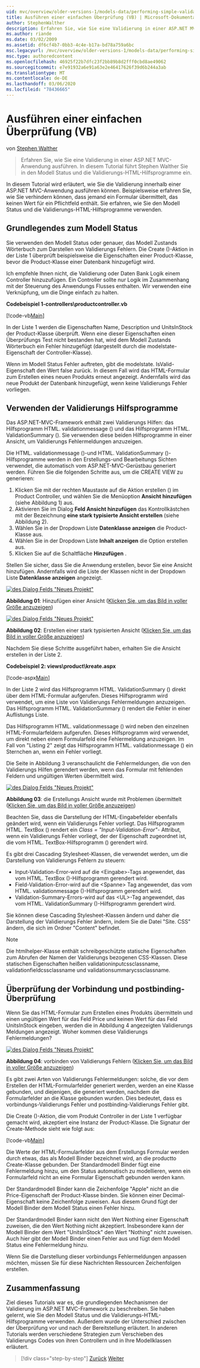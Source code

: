 ```yaml
---
uid: mvc/overview/older-versions-1/models-data/performing-simple-validation-vb
title: Ausführen einer einfachen Überprüfung (VB) | Microsoft-Dokumentation
author: StephenWalther
description: Erfahren Sie, wie Sie eine Validierung in einer ASP.NET MVC-Anwendung ausführen. In diesem Tutorial führt Stephen Walther Sie in den Modell Status und das Validierungs-HTML-Hilfsprogramm ein...
ms.author: riande
ms.date: 03/02/2009
ms.assetid: df6cf4b7-0bb3-4c4e-b17a-bd78a759a6bc
msc.legacyurl: /mvc/overview/older-versions-1/models-data/performing-simple-validation-vb
msc.type: authoredcontent
ms.openlocfilehash: 46925f22b7dfc23f2bb89b8d2fff0cbd8ae49062
ms.sourcegitcommit: e7e91932a6e91a63e2e46417626f39d6b244a3ab
ms.translationtype: MT
ms.contentlocale: de-DE
ms.lasthandoff: 03/06/2020
ms.locfileid: "78436665"
---
```

# <a name="performing-simple-validation-vb"></a>Ausführen einer einfachen Überprüfung (VB)

von [Stephen Walther](https://github.com/StephenWalther)

> Erfahren Sie, wie Sie eine Validierung in einer ASP.NET MVC-Anwendung ausführen. In diesem Tutorial führt Stephen Walther Sie in den Modell Status und die Validierungs-HTML-Hilfsprogramme ein.

In diesem Tutorial wird erläutert, wie Sie die Validierung innerhalb einer ASP.NET MVC-Anwendung ausführen können. Beispielsweise erfahren Sie, wie Sie verhindern können, dass jemand ein Formular übermittelt, das keinen Wert für ein Pflichtfeld enthält. Sie erfahren, wie Sie den Modell Status und die Validierungs-HTML-Hilfsprogramme verwenden.

## <a name="understanding-model-state"></a>Grundlegendes zum Modell Status

Sie verwenden den Modell Status oder genauer, das Modell Zustands Wörterbuch zum Darstellen von Validierungs Fehlern. Die Create ()-Aktion in der Liste 1 überprüft beispielsweise die Eigenschaften einer Product-Klasse, bevor die Product-Klasse einer Datenbank hinzugefügt wird.

Ich empfehle Ihnen nicht, die Validierung oder Daten Bank Logik einem Controller hinzuzufügen. Ein Controller sollte nur Logik im Zusammenhang mit der Steuerung des Anwendungs Flusses enthalten. Wir verwenden eine Verknüpfung, um die Dinge einfach zu halten.

**Codebeispiel 1-controllers\productcontroller.vb**

[!code-vb[Main](performing-simple-validation-vb/samples/sample1.vb)]

In der Liste 1 werden die Eigenschaften Name, Description und UnitsInStock der Product-Klasse überprüft. Wenn eine dieser Eigenschaften einen Überprüfungs Test nicht bestanden hat, wird dem Modell Zustands Wörterbuch ein Fehler hinzugefügt (dargestellt durch die modelstate-Eigenschaft der Controller-Klasse).

Wenn im Modell Status Fehler auftreten, gibt die modelstate. IsValid-Eigenschaft den Wert false zurück. In diesem Fall wird das HTML-Formular zum Erstellen eines neuen Produkts erneut angezeigt. Andernfalls wird das neue Produkt der Datenbank hinzugefügt, wenn keine Validierungs Fehler vorliegen.

## <a name="using-the-validation-helpers"></a>Verwenden der Validierungs Hilfsprogramme

Das ASP.NET-MVC-Framework enthält zwei Validierungs Hilfen: das Hilfsprogramm HTML. validationmessage () und das Hilfsprogramm HTML. ValidationSummary (). Sie verwenden diese beiden Hilfsprogramme in einer Ansicht, um Validierungs Fehlermeldungen anzuzeigen.

Die HTML. validationmessage ()-und HTML. ValidationSummary ()-Hilfsprogramme werden in den Erstellungs-und Bearbeitungs Sichten verwendet, die automatisch vom ASP.NET-MVC-Gerüstbau generiert werden. Führen Sie die folgenden Schritte aus, um die CREATE VIEW zu generieren:

1. Klicken Sie mit der rechten Maustaste auf die Aktion erstellen () im Product Controller, und wählen Sie die Menüoption **Ansicht hinzufügen** (siehe Abbildung 1) aus.
2. Aktivieren Sie im Dialog **Feld Ansicht hinzufügen** das Kontrollkästchen mit der Bezeichnung **eine stark typisierte Ansicht erstellen** (siehe Abbildung 2).
3. Wählen Sie in der Dropdown Liste **Datenklasse anzeigen** die Product-Klasse aus.
4. Wählen Sie in der Dropdown Liste **Inhalt anzeigen** die Option erstellen aus.
5. Klicken Sie auf die Schaltfläche **Hinzufügen** .

Stellen Sie sicher, dass Sie die Anwendung erstellen, bevor Sie eine Ansicht hinzufügen. Andernfalls wird die Liste der Klassen nicht in der Dropdown Liste **Datenklasse anzeigen** angezeigt.

[![des Dialog Felds "Neues Projekt"](performing-simple-validation-vb/_static/image1.jpg)](performing-simple-validation-vb/_static/image1.png)

**Abbildung 01**: Hinzufügen einer Ansicht ([Klicken Sie, um das Bild in voller Größe anzuzeigen](performing-simple-validation-vb/_static/image2.png))

[![des Dialog Felds "Neues Projekt"](performing-simple-validation-vb/_static/image2.jpg)](performing-simple-validation-vb/_static/image3.png)

**Abbildung 02**: Erstellen einer stark typisierten Ansicht ([Klicken Sie, um das Bild in voller Größe anzuzeigen](performing-simple-validation-vb/_static/image4.png))

Nachdem Sie diese Schritte ausgeführt haben, erhalten Sie die Ansicht erstellen in der Liste 2.

**Codebeispiel 2: views\product\kreate.aspx**

[!code-aspx[Main](performing-simple-validation-vb/samples/sample2.aspx)]

In der Liste 2 wird das Hilfsprogramm HTML. ValidationSummary () direkt über dem HTML-Formular aufgerufen. Dieses Hilfsprogramm wird verwendet, um eine Liste von Validierungs Fehlermeldungen anzuzeigen. Das Hilfsprogramm HTML. ValidationSummary () rendert die Fehler in einer Auflistungs Liste.

Das Hilfsprogramm HTML. validationmessage () wird neben den einzelnen HTML-Formularfeldern aufgerufen. Dieses Hilfsprogramm wird verwendet, um direkt neben einem Formularfeld eine Fehlermeldung anzuzeigen. Im Fall von "Listing 2" zeigt das Hilfsprogramm HTML. validationmessage () ein Sternchen an, wenn ein Fehler vorliegt.

Die Seite in Abbildung 3 veranschaulicht die Fehlermeldungen, die von den Validierungs Hilfen gerendert werden, wenn das Formular mit fehlenden Feldern und ungültigen Werten übermittelt wird.

[![des Dialog Felds "Neues Projekt"](performing-simple-validation-vb/_static/image3.jpg)](performing-simple-validation-vb/_static/image5.png)

**Abbildung 03**: die Erstellungs Ansicht wurde mit Problemen übermittelt ([Klicken Sie, um das Bild in voller Größe anzuzeigen](performing-simple-validation-vb/_static/image6.png))

Beachten Sie, dass die Darstellung der HTML-Eingabefelder ebenfalls geändert wird, wenn ein Validierungs Fehler vorliegt. Das Hilfsprogramm HTML. TextBox () rendert ein *Class = "Input-Validation-Error"-* Attribut, wenn ein Validierungs Fehler vorliegt, der der Eigenschaft zugeordnet ist, die vom HTML. TextBox-Hilfsprogramm () gerendert wird.

Es gibt drei Cascading Stylesheet-Klassen, die verwendet werden, um die Darstellung von Validierungs Fehlern zu steuern:

- Input-Validation-Error-wird auf die &lt;Eingabe&gt;-Tags angewendet, das vom HTML. TextBox ()-Hilfsprogramm gerendert wird.
- Field-Validation-Error-wird auf die &lt;Spanne&gt; Tag angewendet, das vom HTML. validationmessage ()-Hilfsprogramm gerendert wird.
- Validation-Summary-Errors-wird auf das &lt;UL&gt;-Tag angewendet, das vom HTML. ValidationSummary ()-Hilfsprogramm gerendert wird.

Sie können diese Cascading Stylesheet-Klassen ändern und daher die Darstellung der Validierungs Fehler ändern, indem Sie die Datei "Site. CSS" ändern, die sich im Ordner "Content" befindet.

> [!NOTE] 
> 
> Die htmlhelper-Klasse enthält schreibgeschützte statische Eigenschaften zum Abrufen der Namen der Validierungs bezogenen CSS-Klassen. Diese statischen Eigenschaften heißen validationinputcssclassname, validationfieldcssclassname und validationsummarycssclassname.

## <a name="prebinding-validation-and-postbinding-validation"></a>Überprüfung der Vorbindung und postbinding-Überprüfung

Wenn Sie das HTML-Formular zum Erstellen eines Produkts übermitteln und einen ungültigen Wert für das Feld Price und keinen Wert für das Feld UnitsInStock eingeben, werden die in Abbildung 4 angezeigten Validierungs Meldungen angezeigt. Woher kommen diese Validierungs Fehlermeldungen?

[![des Dialog Felds "Neues Projekt"](performing-simple-validation-vb/_static/image4.jpg)](performing-simple-validation-vb/_static/image7.png)

**Abbildung 04**: vorbinden von Validierungs Fehlern ([Klicken Sie, um das Bild in voller Größe anzuzeigen](performing-simple-validation-vb/_static/image8.png))

Es gibt zwei Arten von Validierungs Fehlermeldungen: solche, die vor dem Erstellen der HTML-Formularfelder generiert werden, werden an eine Klasse gebunden, und diejenigen, die generiert werden, nachdem die Formularfelder an die Klasse gebunden wurden. Dies bedeutet, dass es vorbindungs-Validierungs Fehler und postbinding-Validierungs Fehler gibt.

Die Create ()-Aktion, die vom Produkt Controller in der Liste 1 verfügbar gemacht wird, akzeptiert eine Instanz der Product-Klasse. Die Signatur der Create-Methode sieht wie folgt aus:

[!code-vb[Main](performing-simple-validation-vb/samples/sample3.vb)]

Die Werte der HTML-Formularfelder aus dem Erstellungs Formular werden durch etwas, das als Modell Binder bezeichnet wird, an die productto Create-Klasse gebunden. Der Standardmodell Binder fügt eine Fehlermeldung hinzu, um den Status automatisch zu modellieren, wenn ein Formularfeld nicht an eine Formular Eigenschaft gebunden werden kann.

Der Standardmodell Binder kann die Zeichenfolge "Apple" nicht an die Price-Eigenschaft der Product-Klasse binden. Sie können einer Decimal-Eigenschaft keine Zeichenfolge zuweisen. Aus diesem Grund fügt der Modell Binder dem Modell Status einen Fehler hinzu.

Der Standardmodell Binder kann nicht den Wert Nothing einer Eigenschaft zuweisen, die den Wert Nothing nicht akzeptiert. Insbesondere kann der Modell Binder dem Wert "UnitsInStock" den Wert "Nothing" nicht zuweisen. Auch hier gibt der Modell Binder einen Fehler aus und fügt dem Modell Status eine Fehlermeldung hinzu.

Wenn Sie die Darstellung dieser vorbindungs Fehlermeldungen anpassen möchten, müssen Sie für diese Nachrichten Ressourcen Zeichenfolgen erstellen.

## <a name="summary"></a>Zusammenfassung

Ziel dieses Tutorials war es, die grundlegenden Mechanismen der Validierung im ASP.NET MVC-Framework zu beschreiben. Sie haben gelernt, wie Sie den Modell Status und die Validierungs-HTML-Hilfsprogramme verwenden. Außerdem wurde der Unterschied zwischen der Überprüfung vor und nach der Bereitstellung erläutert. In anderen Tutorials werden verschiedene Strategien zum Verschieben des Validierungs Codes von ihren Controllern und in Ihre Modellklassen erläutert.

> [!div class="step-by-step"]
> [Zurück](displaying-a-table-of-database-data-vb.md)
> [Weiter](validating-with-the-idataerrorinfo-interface-vb.md)
